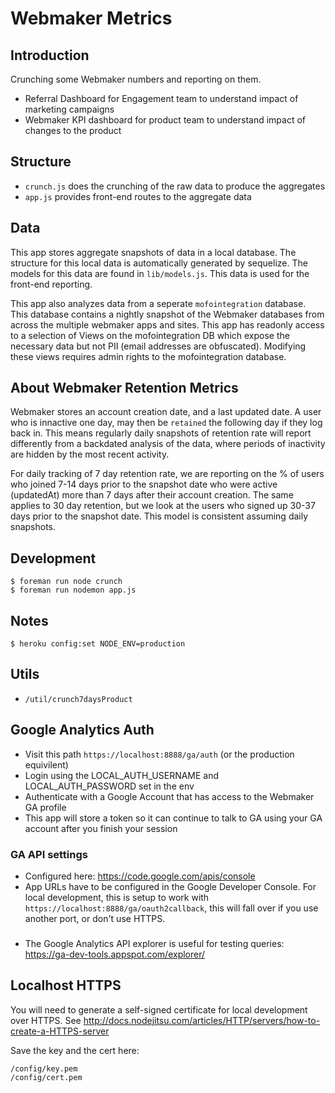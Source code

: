 Webmaker Metrics
===================================================

## Introduction

Crunching some Webmaker numbers and reporting on them.

* Referral Dashboard for Engagement team to understand impact of marketing campaigns
* Webmaker KPI dashboard for product team to understand impact of changes to the product

## Structure

* `crunch.js` does the crunching of the raw data to produce the aggregates
* `app.js` provides front-end routes to the aggregate data

## Data

This app stores aggregate snapshots of data in a local database. The structure for this local data is automatically generated by sequelize. The models for this data are found in `lib/models.js`. This data is used for the front-end reporting.

This app also analyzes data from a seperate `mofointegration` database. This database contains a nightly snapshot of the Webmaker databases from across the multiple webmaker apps and sites. This app has readonly access to a selection of Views on the mofointegration DB which expose the necessary data but not PII (email addresses are obfuscated). Modifying these views requires admin rights to the mofointegration database.

## About Webmaker Retention Metrics

Webmaker stores an account creation date, and a last updated date. A user who is innactive one day, may then be `retained` the following day if they log back in. This means regularly daily snapshots of retention rate will report differently from a backdated analysis of the data, where periods of inactivity are hidden by the most recent activity.

For daily tracking of 7 day retention rate, we are reporting on the % of users who joined 7-14 days prior to the snapshot date who were active (updatedAt) more than 7 days after their account creation. The same applies to 30 day retention, but we look at the users who signed up 30-37 days prior to the snapshot date. This model is consistent assuming daily snapshots.

## Development
```
$ foreman run node crunch
$ foreman run nodemon app.js
```

## Notes

```
$ heroku config:set NODE_ENV=production
```

## Utils
* `/util/crunch7daysProduct`

## Google Analytics Auth

* Visit this path `https://localhost:8888/ga/auth` (or the production equivilent)
* Login using the LOCAL_AUTH_USERNAME and LOCAL_AUTH_PASSWORD set in the env
* Authenticate with a Google Account that has access to the Webmaker GA profile
* This app will store a token so it can continue to talk to GA using your GA account after you finish your session

### GA API settings

* Configured here: https://code.google.com/apis/console
* App URLs have to be configured in the Google Developer Console. For local development, this is setup to work with `https://localhost:8888/ga/oauth2callback`, this will fall over if you use another port, or don't use HTTPS.

###
* The Google Analytics API explorer is useful for testing queries: https://ga-dev-tools.appspot.com/explorer/

## Localhost HTTPS

You will need to generate a self-signed certificate for local development over HTTPS. See http://docs.nodejitsu.com/articles/HTTP/servers/how-to-create-a-HTTPS-server

Save the key and the cert here:

```
/config/key.pem
/config/cert.pem
```
